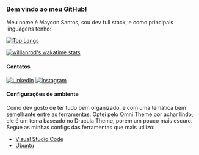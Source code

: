 ### Bem vindo ao meu GitHub!

Meu nome é Maycon Santos, sou dev full stack, e como principais linguagens tenho:

[![Top Langs](https://github-readme-stats.vercel.app/api/top-langs/?username=mayconsgs&bg_color=00000000&text_color=888888&hide_border=true&locale=pt-br)](https://github.com/anuraghazra/github-readme-stats)

[![willianrod's wakatime stats](https://github-readme-stats.vercel.app/api/wakatime?username=mayconsgs&bg_color=00000000&text_color=888888&hide_border=true&layout=compact&locale=pt-br)](https://github.com/anuraghazra/github-readme-stats)

#### Contatos

[![LinkedIn](https://img.shields.io/badge/Linkedin-7030a0?style=for-the-badge&logo=LinkedIn&logoColor=white)](https://www.linkedin.com/in/mayconsgs)
[![Instagram](https://img.shields.io/badge/Instagram-7030a0?style=for-the-badge&logo=Instagram&logoColor=white)](https://www.instagram.com/mayconsgs)


#### Configurações de ambiente

Como dev gosto de ter tudo bem organizado, e com uma temática bem semelhante entre as ferramentas. Optei pelo Omni Theme por achar lindo, ele é um tema baseado no Dracula Theme, porém um pouco mais escuro.
Segue as minhas configs das ferramentas que mais utilizo:

- [Visual Studio Code](https://gist.github.com/mayconsgs/a25171951a82e9f0772a17d8fe714674)
- [Ubuntu](https://gist.github.com/mayconsgs/aecc5c4dd6576693c4757ca286cc5ea6)
